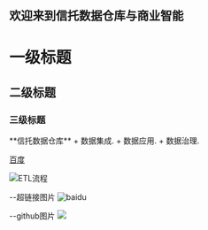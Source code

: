 ## 欢迎来到信托数据仓库与商业智能

<h1>一级标题</h1>
<h2>二级标题</h2>
<h3>三级标题</h3>
**信托数据仓库**
+  数据集成.
+  数据应用.
+  数据治理.

[百度](http://www.baidu.com/ "标题")

![ETL流程](/tree/master/99_素材/01_信托数据仓库ETL流程.png "ETL")

--超链接图片
![baidu](http://www.baidu.com/img/bdlogo.gif "百度logo")

--github图片
![](https://github.com/zhanghenry/Trust_DWBI/tree/master/99_素材/01_信托数据仓库ETL流程.png)



